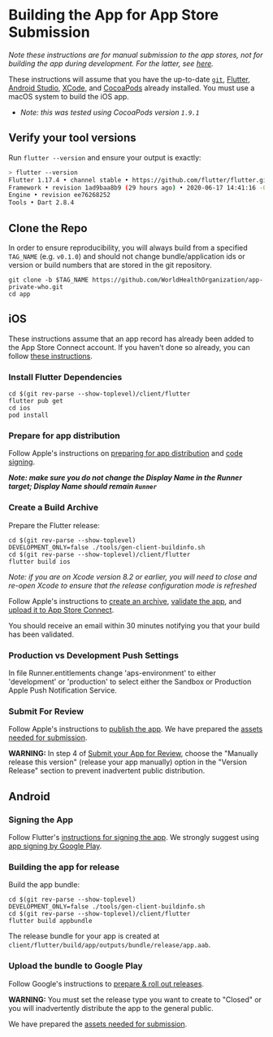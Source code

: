 # Building the App for App Store Submission

_Note these instructions are for manual submission to the app stores, not for building the app during development. For the latter, see [here](../ONBOARDING.md)._

These instructions will assume that you have the up-to-date [`git`](https://git-scm.com/book/en/v2/Getting-Started-Installing-Git), [Flutter](https://flutter.dev/docs/get-started/install), [Android Studio](https://developer.android.com/studio/index.html), [XCode](https://developer.apple.com/xcode/), and [CocoaPods](https://guides.cocoapods.org/using/getting-started.html#installation) already installed. You must use a macOS system to build the iOS app.

- _Note: this was tested using CocoaPods version `1.9.1`_

## Verify your tool versions

Run `flutter --version` and ensure your output is exactly:

```sh
> flutter --version
Flutter 1.17.4 • channel stable • https://github.com/flutter/flutter.git
Framework • revision 1ad9baa8b9 (29 hours ago) • 2020-06-17 14:41:16 -0700
Engine • revision ee76268252
Tools • Dart 2.8.4
```

## Clone the Repo

In order to ensure reproducibility, you will always build from a specified `TAG_NAME` (e.g. `v0.1.0`) and should not change bundle/application ids or version or build numbers that are stored in the git repository.

```
git clone -b $TAG_NAME https://github.com/WorldHealthOrganization/app-private-who.git
cd app
```

## iOS

These instructions assume that an app record has already been added to the App Store Connect account. If you haven't done so already, you can follow [these instructions](https://help.apple.com/app-store-connect/#/dev2cd126805).

### Install Flutter Dependencies

```
cd $(git rev-parse --show-toplevel)/client/flutter
flutter pub get
cd ios
pod install
```

### Prepare for app distribution

Follow Apple's instructions on [preparing for app distribution](https://help.apple.com/xcode/mac/current/#/dev91fe7130a) and [code signing](https://developer.apple.com/library/archive/documentation/Security/Conceptual/CodeSigningGuide/Introduction/Introduction.html).

**_Note: make sure you do not change the Display Name in the Runner target; Display Name should remain `Runner`_**

### Create a Build Archive

Prepare the Flutter release:

```
cd $(git rev-parse --show-toplevel)
DEVELOPMENT_ONLY=false ./tools/gen-client-buildinfo.sh
cd $(git rev-parse --show-toplevel)/client/flutter
flutter build ios
```

_Note: if you are on Xcode version 8.2 or earlier, you will need to close and re-open Xcode to ensure that the release configuration mode is refreshed_

Follow Apple's instructions to [create an archive](https://help.apple.com/xcode/mac/current/#/devf37a1db04), [validate the app](https://help.apple.com/xcode/mac/current/#/dev37441e273), and [upload it to App Store Connect](https://help.apple.com/xcode/mac/current/#/dev442d7f2ca).

You should receive an email within 30 minutes notifying you that your build has been validated.

### Production vs Development Push Settings

In file Runner.entitlements change 'aps-environment' to either 'development' or 'production' to select either the
Sandbox or Production Apple Push Notification Service.

### Submit For Review

Follow Apple's instructions to [publish the app](https://help.apple.com/app-store-connect/#/dev34e9bbb5a). We have prepared the [assets needed for submission](https://drive.google.com/drive/folders/17wi6q3Vlpt9KB6FuEOpZBdCJHtLCSXzh?usp=sharing).

**WARNING:** In step 4 of [Submit your App for Review](https://help.apple.com/app-store-connect/#/dev301cb2b3e), choose the "Manually release this version" (release your app manually) option in the "Version Release" section to prevent inadvertent public distribution.

## Android

### Signing the App

Follow Flutter's [instructions for signing the app](https://flutter.dev/docs/deployment/android#signing-the-app). We strongly suggest using [app signing by Google Play](https://support.google.com/googleplay/android-developer/answer/7384423?hl=en).

### Building the app for release

Build the app bundle:

```
cd $(git rev-parse --show-toplevel)
DEVELOPMENT_ONLY=false ./tools/gen-client-buildinfo.sh
cd $(git rev-parse --show-toplevel)/client/flutter
flutter build appbundle
```

The release bundle for your app is created at `client/flutter/build/app/outputs/bundle/release/app.aab`.

### Upload the bundle to Google Play

Follow Google's instructions to [prepare & roll out releases](https://support.google.com/googleplay/android-developer/answer/7159011).

**WARNING:** You must set the release type you want to create to "Closed" or you will inadvertently distribute the app to the general public.

We have prepared the [assets needed for submission](https://drive.google.com/drive/folders/17wi6q3Vlpt9KB6FuEOpZBdCJHtLCSXzh?usp=sharing).
